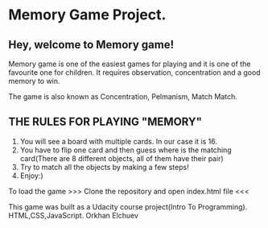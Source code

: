 # Memory Game Project.
## Hey, welcome to Memory game! 

Memory game is one of the easiest games for playing and it is one of the favourite one for children.
It requires observation, concentration and a good memory to win.

The game is also known as Concentration, Pelmanism, Match Match.

## THE RULES FOR PLAYING "MEMORY"
1) You will see a board with multiple cards. In our case it is 16.
2) You have to flip one card and then guess where is the matching card(There are 8 different objects, all of them have their pair)
3) Try to match all the objects by making a few steps!
4) Enjoy:)

To load the game >>> Clone the repository and open index.html file <<<

This game was built as a Udacity course project(Intro To Programming). HTML,CSS,JavaScript.
Orkhan Elchuev


